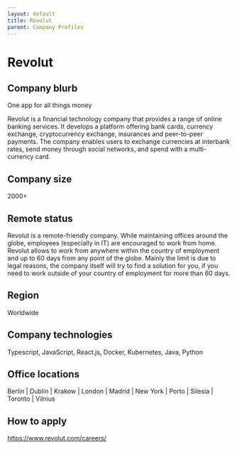 ```yaml
---
layout: default
title: Revolut
parent: Company Profiles
---
```


# Revolut

## Company blurb

One app for all things money

Revolut is a financial technology company that provides a range of online banking services. It develops a platform offering bank cards, currency exchange, cryptocurrency exchange, insurances and peer-to-peer payments. The company enables users to exchange currencies at interbank rates, send money through social networks, and spend with a multi-currency card.

## Company size

2000+

## Remote status

Revolut is a remote-friendly company. While maintaining offices around the globe, employees (especially in IT) are encouraged to work from home. Revolut allows to work from anywhere within the country of employment and up to 60 days from any point of the globe. Mainly the limit is due to legal reasons, the company itself will try to find a solution for you, if you need to work outside of your country of employment for more than 60 days.

## Region

Worldwide

## Company technologies

Typescript, JavaScript, React.js, Docker, Kubernetes, Java, Python

## Office locations

Berlin | Dublin | Krakow | London | Madrid | New York | Porto | Silesia | Toronto | Vilnius

## How to apply

https://www.revolut.com/careers/
